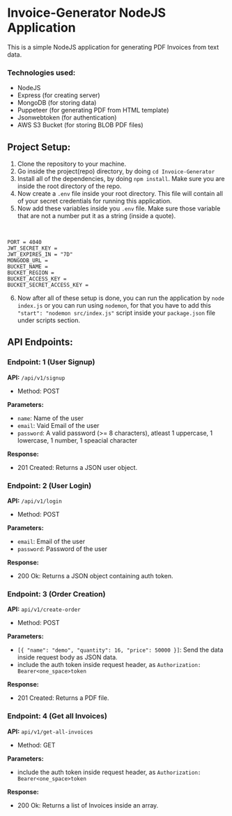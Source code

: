 # Invoice-Generator NodeJS Application

This is a simple NodeJS application for generating PDF Invoices from text data.

### Technologies used:
- NodeJS
- Express (for creating server)
- MongoDB (for storing data)
- Puppeteer (for generating PDF from HTML template)
- Jsonwebtoken (for authentication)
- AWS S3 Bucket (for storing BLOB PDF files)


## Project Setup:

1. Clone the repository to your machine.
2. Go inside the project(repo) directory, by doing `cd Invoice-Generator`
3. Install all of the dependencies, by doing `npm install`. Make sure you are inside the root directory of the repo.
4. Now create a `.env` file inside your root directory. This file will contain all of your secret credentials for running this application.
5. Now add these variables inside you `.env` file. Make sure those variable that are not a number put it as a string (inside a quote).
<br>

`PORT = 4040`
<br>
`JWT_SECRET_KEY = `
<br>
`JWT_EXPIRES_IN = "7D"`
<br>
`MONGODB_URL = `
<br>
`BUCKET_NAME = `
<br>
`BUCKET_REGION = `
<br>
`BUCKET_ACCESS_KEY = `
<br>
`BUCKET_SECRET_ACCESS_KEY = `

6. Now after all of these setup is done, you can run the application by `node index.js` or you can run using `nodemon`, for that you have to add this `"start": "nodemon src/index.js"` script inside your `package.json` file under scripts section.


## API Endpoints:


### Endpoint: 1 (User Signup)

**API:** `/api/v1/signup` 
- Method: POST

**Parameters:**
- `name`: Name of the user
- `email`: Vaid Email of the user
- `password`: A valid password (>= 8 characters), atleast 1 uppercase, 1 lowercase, 1 number, 1 speacial character 

**Response:**
- 201 Created: Returns a JSON user object.


### Endpoint: 2 (User Login)

**API:** `/api/v1/login` 
- Method: POST

**Parameters:**
- `email`: Email of the user
- `password`:  Password of the user

**Response:**
- 200 Ok: Returns a JSON object containing auth token.


### Endpoint: 3 (Order Creation)

**API:** `api/v1/create-order` 
- Method: POST

**Parameters:**
- `[{ "name": "demo", "quantity": 16, "price": 50000 }]`: Send the data inside request body as JSON data.
- include the auth token inside request header, as `Authorization: Bearer<one_space>token`

**Response:**
- 201 Created: Returns a PDF file.


### Endpoint: 4 (Get all Invoices)

**API:** `api/v1/get-all-invoices` 
- Method: GET

**Parameters:**
- include the auth token inside request header, as `Authorization: Bearer<one_space>token`

**Response:**
- 200 Ok: Returns a list of Invoices inside an array.
